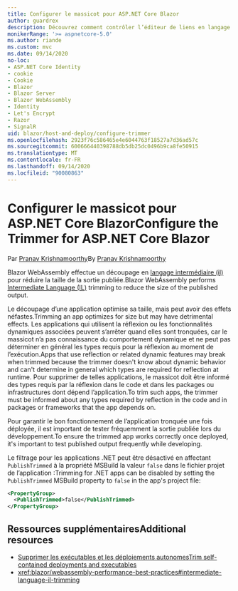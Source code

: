 ```yaml
---
title: Configurer le massicot pour ASP.NET Core Blazor
author: guardrex
description: Découvrez comment contrôler l’éditeur de liens en langage intermédiaire (massicot) lors de la création d’une Blazor application.
monikerRange: '>= aspnetcore-5.0'
ms.author: riande
ms.custom: mvc
ms.date: 09/14/2020
no-loc:
- ASP.NET Core Identity
- cookie
- Cookie
- Blazor
- Blazor Server
- Blazor WebAssembly
- Identity
- Let's Encrypt
- Razor
- SignalR
uid: blazor/host-and-deploy/configure-trimmer
ms.openlocfilehash: 2923f76c586465e4e6044763f18527a7d36ad57c
ms.sourcegitcommit: 600666440398788db5db25dc0496b9ca8fe50915
ms.translationtype: MT
ms.contentlocale: fr-FR
ms.lasthandoff: 09/14/2020
ms.locfileid: "90080863"
---
```

# <a name="configure-the-trimmer-for-aspnet-core-no-locblazor"></a><span data-ttu-id="e9584-103">Configurer le massicot pour ASP.NET Core Blazor</span><span class="sxs-lookup"><span data-stu-id="e9584-103">Configure the Trimmer for ASP.NET Core Blazor</span></span>

<span data-ttu-id="e9584-104">Par [Pranav Krishnamoorthy](https://github.com/pranavkm)</span><span class="sxs-lookup"><span data-stu-id="e9584-104">By [Pranav Krishnamoorthy](https://github.com/pranavkm)</span></span>

<span data-ttu-id="e9584-105">Blazor WebAssembly effectue un découpage en [langage intermédiaire (il)](/dotnet/standard/managed-code#intermediate-language--execution) pour réduire la taille de la sortie publiée.</span><span class="sxs-lookup"><span data-stu-id="e9584-105">Blazor WebAssembly performs [Intermediate Language (IL)](/dotnet/standard/managed-code#intermediate-language--execution) trimming to reduce the size of the published output.</span></span>

<span data-ttu-id="e9584-106">Le découpage d’une application optimise sa taille, mais peut avoir des effets néfastes.</span><span class="sxs-lookup"><span data-stu-id="e9584-106">Trimming an app optimizes for size but may have detrimental effects.</span></span> <span data-ttu-id="e9584-107">Les applications qui utilisent la réflexion ou les fonctionnalités dynamiques associées peuvent s’arrêter quand elles sont tronquées, car le massicot n’a pas connaissance du comportement dynamique et ne peut pas déterminer en général les types requis pour la réflexion au moment de l’exécution.</span><span class="sxs-lookup"><span data-stu-id="e9584-107">Apps that use reflection or related dynamic features may break when trimmed because the trimmer doesn't know about dynamic behavior and can't determine in general which types are required for reflection at runtime.</span></span> <span data-ttu-id="e9584-108">Pour supprimer de telles applications, le massicot doit être informé des types requis par la réflexion dans le code et dans les packages ou infrastructures dont dépend l’application.</span><span class="sxs-lookup"><span data-stu-id="e9584-108">To trim such apps, the trimmer must be informed about any types required by reflection in the code and in packages or frameworks that the app depends on.</span></span>

<span data-ttu-id="e9584-109">Pour garantir le bon fonctionnement de l’application tronquée une fois déployée, il est important de tester fréquemment la sortie publiée lors du développement.</span><span class="sxs-lookup"><span data-stu-id="e9584-109">To ensure the trimmed app works correctly once deployed, it's important to test published output frequently while developing.</span></span>

<span data-ttu-id="e9584-110">Le filtrage pour les applications .NET peut être désactivé en affectant `PublishTrimmed` à la propriété MSBuild la valeur `false` dans le fichier projet de l’application :</span><span class="sxs-lookup"><span data-stu-id="e9584-110">Trimming for .NET apps can be disabled by setting the `PublishTrimmed` MSBuild property to `false` in the app's project file:</span></span>

```xml
<PropertyGroup>
  <PublishTrimmed>false</PublishTrimmed>
</PropertyGroup>
```

## <a name="additional-resources"></a><span data-ttu-id="e9584-111">Ressources supplémentaires</span><span class="sxs-lookup"><span data-stu-id="e9584-111">Additional resources</span></span>

* [<span data-ttu-id="e9584-112">Supprimer les exécutables et les déploiements autonomes</span><span class="sxs-lookup"><span data-stu-id="e9584-112">Trim self-contained deployments and executables</span></span>](/dotnet/core/deploying/trim-self-contained)
* <xref:blazor/webassembly-performance-best-practices#intermediate-language-il-trimming>
